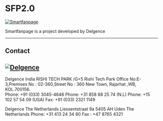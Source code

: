 SFP2.0
======

[![Smartfanpage](http://www.smartfanpage.com/)](http://www.smartfanpage.com)
 
Smartfanpage is a project developed by Delgence

----------------

Contact
------------
[![Delgence](http://delgence.com/wp-content/themes/twentyeleven/images/logo.png)](http://www.delgence.com)
------------
Delgence India
RISHI TECH PARK /G+5 Rishi Tech Park
Office No:E-3,Premises No : 02-360,Street No : 360 New Town, Rajarhat ,WB, KOL.700156.  
Phone: +91 (033) 3045-4646
Phone: +31 858 88 25 74 (N.L)
Phone: +15 102 57 54 09 (USA)
Fax: +91 (033) 2321 1149

Delgence The Netherlands
Liessentstraat 9a 5405 AH Uden The Netherlands
Phone: +31 413 24 34 80
Fax : +47 8765 4321
